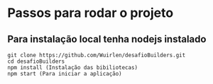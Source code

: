 # Passos para rodar o projeto

## Para instalação local tenha nodejs instalado 
	
    git clone https://github.com/Wuirlen/desafioBuilders.git
    cd desafioBuilders
    npm install (Instalação das bibiliotecas)
    npm start (Para iniciar a aplicação)
